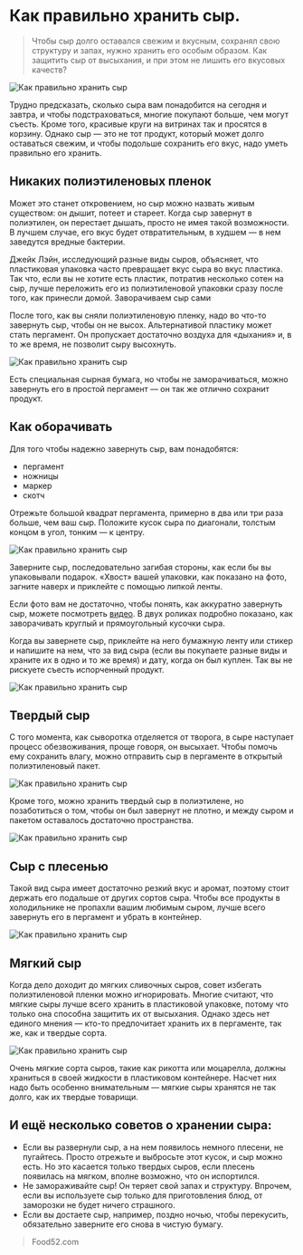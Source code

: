 # Как правильно хранить сыр.
> Чтобы сыр долго оставался свежим и вкусным, сохранял свою структуру и запах, нужно хранить его особым образом. Как защитить сыр от высыхания, и при этом не лишить его вкусовых качеств?

![Как правильно хранить сыр](/images/Kulinar/Sovet/cir_hranenie_001.jpg 'Как правильно хранить сыр')

Трудно предсказать, сколько сыра вам понадобится на сегодня и завтра, и чтобы подстраховаться, многие покупают больше, чем могут съесть. Кроме того, красивые круги на витринах так и просятся в корзину. Однако сыр — это не тот продукт, который может долго оставаться свежим, и чтобы подольше сохранить его вкус, надо уметь правильно его хранить.

## Никаких полиэтиленовых пленок

Может это станет откровением, но сыр можно назвать живым существом: он дышит, потеет и стареет. Когда сыр завернут в полиэтилен, он перестает дышать, просто не имея такой возможности. В лучшем случае, его вкус будет отвратительным, в худшем — в нем заведутся вредные бактерии.

Джейк Лэйн, исследующий разные виды сыров, объясняет, что пластиковая упаковка часто превращает вкус сыра во вкус пластика. Так что, если вы не хотите есть пластик, потратив несколько сотен на сыр, лучше переложить его из полиэтиленовой упаковки сразу после того, как принесли домой.
Заворачиваем сыр сами

После того, как вы сняли полиэтиленовую пленку, надо во что-то завернуть сыр, чтобы он не высох. Альтернативой пластику может стать пергамент. Он пропускает достаточно воздуха для «дыхания» и, в то же время, не позволит сыру высохнуть.

![Как правильно хранить сыр](/images/Kulinar/Sovet/cir_hranenie_002.jpg 'Как правильно хранить сыр')

Есть специальная сырная бумага, но чтобы не заморачиваться, можно завернуть его в простой пергамент — он так же отлично сохранит продукт.

## Как оборачивать

Для того чтобы надежно завернуть сыр, вам понадобятся:

- пергамент
- ножницы
- маркер
- скотч

Отрежьте большой квадрат пергамента, примерно в два или три раза больше, чем ваш сыр. Положите кусок сыра по диагонали, толстым концом в угол, тонким — к центру.

![Как правильно хранить сыр](/images/Kulinar/Sovet/cir_hranenie_003.jpg 'Как правильно хранить сыр')

Заверните сыр, последовательно загибая стороны, как если бы вы упаковывали подарок. «Хвост» вашей упаковки, как показано на фото, загните наверх и приклейте с помощью липкой ленты.

Если фото вам не достаточно, чтобы понять, как аккуратно завернуть сыр, можете посмотреть [видео](https://youtu.be/2IpNQabzarM). В двух роликах подробно показано, как заворачивать круглый и прямоугольный кусочки сыра.

Когда вы завернете сыр, приклейте на него бумажную ленту или стикер и напишите на нем, что за вид сыра (если вы покупаете разные виды и храните их в одно и то же время) и дату, когда он был куплен. Так вы не рискуете съесть испорченный продукт.

![Как правильно хранить сыр](/images/Kulinar/Sovet/cir_hranenie_004.jpg 'Как правильно хранить сыр')

## Твердый сыр

С того момента, как сыворотка отделяется от творога, в сыре наступает процесс обезвоживания, проще говоря, он высыхает. Чтобы помочь ему сохранить влагу, можно отправить сыр в пергаменте в открытый полиэтиленовый пакет.

![Как правильно хранить сыр](/images/Kulinar/Sovet/cir_hranenie_005.jpg 'Как правильно хранить сыр')

Кроме того, можно хранить твердый сыр в полиэтилене, но позаботиться о том, чтобы он был завернут не плотно, и между сыром и пакетом оставалось достаточно пространства.

![Как правильно хранить сыр](/images/Kulinar/Sovet/cir_hranenie_006.jpg 'Как правильно хранить сыр')

## Сыр с плесенью

Такой вид сыра имеет достаточно резкий вкус и аромат, поэтому стоит держать его подальше от других сортов сыра. Чтобы все продукты в холодильнике не пропахли вашим любимым сыром, лучше всего завернуть его в пергамент и убрать в контейнер.

![Как правильно хранить сыр](/images/Kulinar/Sovet/cir_hranenie_007.jpg 'Как правильно хранить сыр')

## Мягкий сыр

Когда дело доходит до мягких сливочных сыров, совет избегать полиэтиленовой пленки можно игнорировать. Многие считают, что мягкие сыры лучше всего хранить в пластиковой упаковке, потому что только она способна защитить их от высыхания. Однако здесь нет единого мнения — кто-то предпочитает хранить их в пергаменте, так же, как и твердые сорта.

![Как правильно хранить сыр](/images/Kulinar/Sovet/cir_hranenie_008.jpg 'Как правильно хранить сыр')

Очень мягкие сорта сыров, такие как рикотта или моцарелла, должны храниться в своей жидкости в пластиковом контейнере. Насчет них надо быть особенно внимательным — мягкие сыры хранятся не так долго, как их твердые товарищи.

## И ещё несколько советов о хранении сыра:

- Если вы развернули сыр, а на нем появилось немного плесени, не пугайтесь. Просто отрежьте и выбросьте этот кусок, и сыр можно есть. Но это касается только твердых сыров, если плесень появилась на мягком, вполне возможно, что он испортился.
- Не замораживайте сыр! Он теряет свой запах и структуру. Впрочем, если вы используете сыр только для приготовления блюд, от заморозки не будет ничего страшного.
- Если вы достаете сыр, например, поздно ночью, чтобы перекусить, обязательно заверните его снова в чистую бумагу.

> Food52.com 
